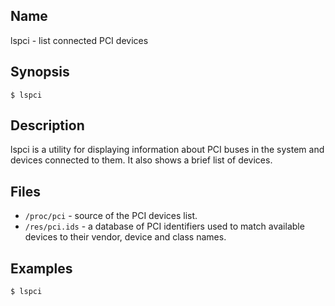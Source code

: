 ## Name

lspci - list connected PCI devices

## Synopsis

```**sh
$ lspci
```

## Description

lspci is a utility for displaying information about PCI buses in the system
and devices connected to them. It also shows a brief list of devices.

## Files

* `/proc/pci` - source of the PCI devices list.
* `/res/pci.ids` - a database of PCI identifiers used to match available devices to their vendor, device and class names.

## Examples

```sh
$ lspci
```
